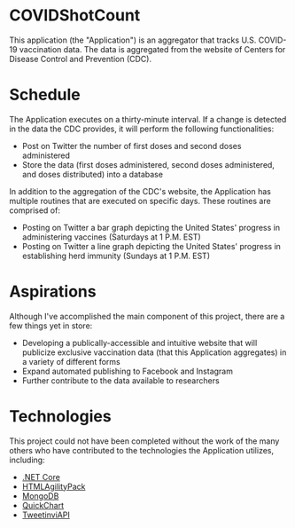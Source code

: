 # COVIDShotCount
This application (the "Application") is an aggregator that tracks U.S. COVID-19 vaccination data. The data is aggregated from the website of Centers for Disease Control and Prevention (CDC).

# Schedule
The Application executes on a thirty-minute interval. If a change is detected in the data the CDC provides, it will perform the following functionalities:

- Post on Twitter the number of first doses and second doses administered
- Store the data (first doses administered, second doses administered, and doses distributed) into a database

In addition to the aggregation of the CDC's website, the Application has multiple routines that are executed on specific days. These routines are comprised of:

- Posting on Twitter a bar graph depicting the United States' progress in administering vaccines (Saturdays at 1 P.M. EST)
- Posting on Twitter a line graph depicting the United States' progress in establishing herd immunity (Sundays at 1 P.M. EST)

# Aspirations
Although I've accomplished the main component of this project, there are a few things yet in store:

- Developing a publically-accessible and intuitive website that will publicize exclusive vaccination data (that this Application aggregates) in a variety of different forms
- Expand automated publishing to Facebook and Instagram
- Further contribute to the data available to researchers

# Technologies
This project could not have been completed without the work of the many others who have contributed to the technologies the Application utilizes, including:

- [.NET Core](https://github.com/dotnet/core)
- [HTMLAgilityPack](https://github.com/zzzprojects/html-agility-pack)
- [MongoDB](https://github.com/mongodb/mongo-csharp-driver)
- [QuickChart](https://github.com/typpo/quickchart-csharp)
- [TweetinviAPI](https://github.com/linvi/tweetinvi)